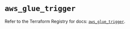 # `aws_glue_trigger`

Refer to the Terraform Registry for docs: [`aws_glue_trigger`](https://registry.terraform.io/providers/hashicorp/aws/6.2.0/docs/resources/glue_trigger).
